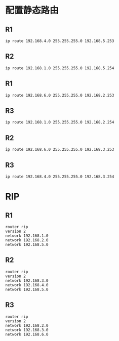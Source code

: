 # 配置静态路由

## R1

```
ip route 192.168.4.0 255.255.255.0 192.168.5.253
```

## R2

```
ip route 192.168.1.0 255.255.255.0 192.168.5.254
```

## R1

```
ip route 192.168.6.0 255.255.255.0 192.168.2.253
```

## R3

```
ip route 192.168.1.0 255.255.255.0 192.168.2.254
```

## R2

```
ip route 192.168.6.0 255.255.255.0 192.168.3.253
```

## R3

```
ip route 192.168.4.0 255.255.255.0 192.168.3.254
```

# RIP

## R1

```
router rip
version 2
network 192.168.1.0
network 192.168.2.0
network 192.168.5.0
```

## R2

```
router rip
version 2
network 192.168.3.0
network 192.168.4.0
network 192.168.5.0
```

## R3

```
router rip
version 2
network 192.168.2.0
network 192.168.3.0
network 192.168.6.0
```

